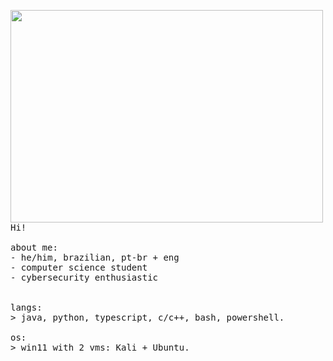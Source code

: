<p float="left">
 <img src="https://github.com/1r4mos/1r4mos/blob/main/wallpaper%20github.png"   width="500" height="340" align="left">
  <p float="left">
    <samp>
      Hi! 
      <br>
      <br>
      about me:<br>
             - he/him, brazilian, pt-br + eng <br>
             - computer science student<br>
             - cybersecurity enthusiastic<br>
      <br>
      <br>
      langs:<br>
          > java, python, typescript, c/c++, bash, powershell.
      <br>
      <br>
      os:<br>
        > win11 with 2 vms: Kali + Ubuntu.
      <br>
      <br>
     <br>
    </samp>
  </p>
</p>
